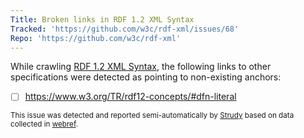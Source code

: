 ```yaml
---
Title: Broken links in RDF 1.2 XML Syntax
Tracked: 'https://github.com/w3c/rdf-xml/issues/68'
Repo: 'https://github.com/w3c/rdf-xml'
---
```


While crawling [RDF 1.2 XML Syntax](https://w3c.github.io/rdf-xml/spec/), the following links to other specifications were detected as pointing to non-existing anchors:
* [ ] https://www.w3.org/TR/rdf12-concepts/#dfn-literal

<sub>This issue was detected and reported semi-automatically by [Strudy](https://github.com/w3c/strudy/) based on data collected in [webref](https://github.com/w3c/webref/).</sub>
